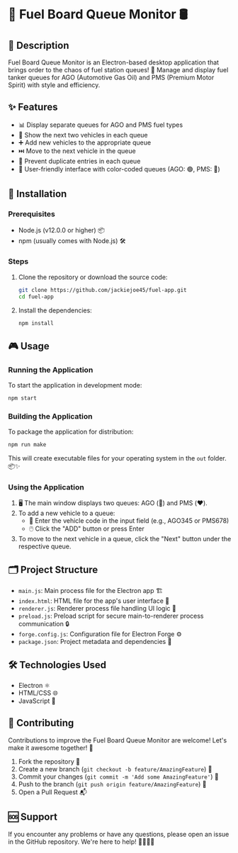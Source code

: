 # 🚛 Fuel Board Queue Monitor 🛢️

## 🌟 Description
Fuel Board Queue Monitor is an Electron-based desktop application that brings order to the chaos of fuel station queues! 🎯 Manage and display fuel tanker queues for AGO (Automotive Gas Oil) and PMS (Premium Motor Spirit) with style and efficiency.

## ✨ Features
- 📊 Display separate queues for AGO and PMS fuel types
- 🔢 Show the next two vehicles in each queue
- ➕ Add new vehicles to the appropriate queue
- ⏭️ Move to the next vehicle in the queue
- 🚫 Prevent duplicate entries in each queue
- 🎨 User-friendly interface with color-coded queues (AGO: 🟢, PMS: 🔴)

## 🚀 Installation

### Prerequisites
- Node.js (v12.0.0 or higher) 📦
- npm (usually comes with Node.js) 🛠️

### Steps
1. Clone the repository or download the source code:
   ```bash
   git clone https://github.com/jackiejoe45/fuel-app.git
   cd fuel-app
   ```

2. Install the dependencies:
   ```bash
   npm install
   ```

## 🎮 Usage

### Running the Application
To start the application in development mode:
```bash
npm start
```

### Building the Application
To package the application for distribution:
```bash
npm run make
```
This will create executable files for your operating system in the `out` folder. 📦✨

### Using the Application
1. 🖥️ The main window displays two queues: AGO (💚) and PMS (❤️).
2. To add a new vehicle to a queue:
   - 🚛 Enter the vehicle code in the input field (e.g., AGO345 or PMS678)
   - 🖱️ Click the "ADD" button or press Enter
3. To move to the next vehicle in a queue, click the "Next" button under the respective queue.

## 🗂️ Project Structure
- `main.js`: Main process file for the Electron app 🏗️
- `index.html`: HTML file for the app's user interface 🎨
- `renderer.js`: Renderer process file handling UI logic 🧠
- `preload.js`: Preload script for secure main-to-renderer process communication 🔒
- `forge.config.js`: Configuration file for Electron Forge ⚙️
- `package.json`: Project metadata and dependencies 📄

## 🛠️ Technologies Used
- Electron ⚛️
- HTML/CSS 🌐
- JavaScript 🚀

## 👥 Contributing
Contributions to improve the Fuel Board Queue Monitor are welcome! Let's make it awesome together! 🤝

1. Fork the repository 🍴
2. Create a new branch (`git checkout -b feature/AmazingFeature`) 🌿
3. Commit your changes (`git commit -m 'Add some AmazingFeature'`) 💾
4. Push to the branch (`git push origin feature/AmazingFeature`) 🚀
5. Open a Pull Request 📬

## 🆘 Support
If you encounter any problems or have any questions, please open an issue in the GitHub repository. We're here to help! 🦸‍♀️🦸‍♂️

